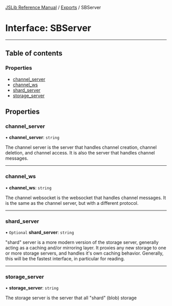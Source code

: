 [JSLib Reference Manual](../README.md) / [Exports](../modules.md) / SBServer

# Interface: SBServer

***************************************************************************************************

## Table of contents

### Properties

- [channel\_server](SBServer.md#channel_server)
- [channel\_ws](SBServer.md#channel_ws)
- [shard\_server](SBServer.md#shard_server)
- [storage\_server](SBServer.md#storage_server)

## Properties

### channel\_server

• **channel\_server**: `string`

The channel server is the server that handles channel creation,
channel deletion, and channel access. It is also the server that
handles channel messages.

___

### channel\_ws

• **channel\_ws**: `string`

The channel websocket is the websocket that handles channel
messages. It is the same as the channel server, but with a
different protocol.

___

### shard\_server

• `Optional` **shard\_server**: `string`

"shard" server is a more modern version of the storage server,
generally acting as a caching and/or mirroring layer. It proxies
any new storage to one or more storage servers, and handles
it's own caching behavior. Generally, this will be the fastest
interface, in particular for reading.

___

### storage\_server

• **storage\_server**: `string`

The storage server is the server that all "shard" (blob) storage
